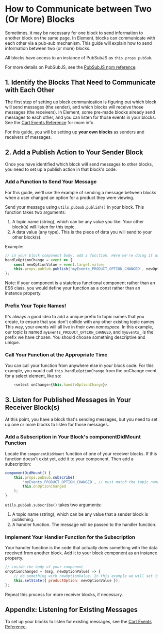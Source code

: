 # How to Communicate between Two (Or More) Blocks

Sometimes, it may be necessary for one block to send information to another block on the same page. In Element, blocks can communicate with each other via a pub-sub mechanism. This guide will explain how to send information between two (or more) blocks.

All blocks have access to an instance of PubSubJS as `this.props.pubSub`.

For more details on PubSubJS, see the [PubSubJS npm reference](https://www.npmjs.com/package/pubsub-js).

## 1. Identify the Blocks That Need to Communicate with Each Other

The first step of setting up block communication is figuring out which block will send messages (the sender), and which blocks will receive those messages (the receivers). In Element, some pre-made blocks already send messages to each other, and you can listen for those events in your blocks. See the [Cart Events Reference](../references/cart-events/README.md) for more info.

For this guide, you will be setting up **your own blocks** as senders and receivers of messages.

## 2. Add a Publish Action to Your Sender Block

Once you have identified which block will send messages to other blocks, you need to set up a publish action in that block's code.

### Add a Function to Send Your Message

For this guide, we'll use the example of sending a message between blocks when a user changed an option for a product they were viewing.

Send your message using `utils.pubSub.publish()` in your block. This function takes two arguments:

1. A topic name (string), which can be any value you like. Your other block(s) will listen for this topic.
2. A data value (any type). This is the piece of data you will send to your other block(s).

Example:

```js
// in your block component body, add a function. Here we're doing it as an instance property because this component is a class.
handleOptionChange = event => {
    const newOptionValue = event.target.value;
    this.props.pubSub.publish('myEvents_PRODUCT_OPTION_CHANGED', newOptionValue);
};
```

Note: if your component is a stateless functional component rather than an ES6 class, you would define your function as a const rather than an instance property.

### Prefix Your Topic Names!

It's always a good idea to add a unique prefix to topic names that you create, to ensure that you don't collide with any other existing topic names. This way, your events will all live in their own _namespace_. In this example, our topic is named `myEvents_PRODUCT_OPTION_CHANGED`, and `myEvents_` is the prefix we have chosen. You should choose something descriptive and unique.

### Call Your Function at the Appropriate Time

You can call your function from anywhere else in your block code. For this example, you would call `this.handleOptionChange` from the onChange event for a select element, like so:

```js
    <select onChange={this.handleOptionChange}>
```

## 3. Listen for Published Messages in Your Receiver Block(s)

At this point, you have a block that's sending messages, but you need to set up one or more blocks to listen for those messages.

### Add a Subscription in Your Block's componentDidMount Function

Locate the `componentDidMount` function of one of your receiver blocks. If this function doesn't exist yet, add it to your component. Then add a subscription:

```js
componentDidMount() {
    this.props.pubSub.subscribe(
        'myEvents_PRODUCT_OPTION_CHANGED', // must match the topic name EXACTLY
        this.onOptionChanged
    );
}
```

`utils.pubSub.subscribe()` takes two arguments:

1. A topic name (string), which can be any value that a sender block is publishing.
2. A handler function. The message will be passed to the handler function.

### Implement Your Handler Function for the Subscription

Your handler function is the code that actually does something with the data received from another block. Add it to your block component as an instance property.

```js
// inside the body of your component
onOptionChanged = (msg, newOptionValue) => {
    // do something with newOptionValue. In this example we will set it to state.
    this.setState({ productOption: newOptionValue });
};
```

Repeat this process for more receiver blocks, if necessary.

## Appendix: Listening for Existing Messages

To set up your blocks to listen for existing messages, see the [Cart Events Reference](../references/cart-events/README.md).
